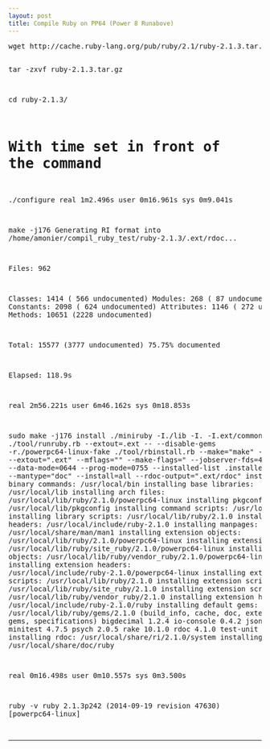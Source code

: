 ```yaml
---
layout: post
title: Compile Ruby on PP64 (Power 8 Runabove)
---
```

<div class="highlight"><pre>
wget http://cache.ruby-lang.org/pub/ruby/2.1/ruby-2.1.3.tar.gz

tar -zxvf ruby-2.1.3.tar.gz

cd ruby-2.1.3/

# With time set in front of the command
./configure
real	1m2.496s
user	0m16.961s
sys	0m9.041s

make -j176
Generating RI format into /home/amonier/compil_ruby_test/ruby-2.1.3/.ext/rdoc...

  Files:        962

  Classes:     1414 ( 566 undocumented)
  Modules:      268 (  87 undocumented)
  Constants:   2098 ( 624 undocumented)
  Attributes:  1146 ( 272 undocumented)
  Methods:    10651 (2228 undocumented)

  Total:      15577 (3777 undocumented)
   75.75% documented

  Elapsed: 118.9s


real	2m56.221s
user	6m46.162s
sys	0m18.853s

sudo make -j176 install
./miniruby -I./lib -I. -I.ext/common  ./tool/runruby.rb --extout=.ext  -- --disable-gems -r./powerpc64-linux-fake ./tool/rbinstall.rb --make="make" --dest-dir="" --extout=".ext" --mflags="" --make-flags=" --jobserver-fds=4,5 -j" --data-mode=0644 --prog-mode=0755 --installed-list .installed.list --mantype="doc" --install=all --rdoc-output=".ext/rdoc"
installing binary commands:   /usr/local/bin
installing base libraries:    /usr/local/lib
installing arch files:        /usr/local/lib/ruby/2.1.0/powerpc64-linux
installing pkgconfig data:    /usr/local/lib/pkgconfig
installing command scripts:   /usr/local/bin
installing library scripts:   /usr/local/lib/ruby/2.1.0
installing common headers:    /usr/local/include/ruby-2.1.0
installing manpages:          /usr/local/share/man/man1
installing extension objects: /usr/local/lib/ruby/2.1.0/powerpc64-linux
installing extension objects: /usr/local/lib/ruby/site_ruby/2.1.0/powerpc64-linux
installing extension objects: /usr/local/lib/ruby/vendor_ruby/2.1.0/powerpc64-linux
installing extension headers: /usr/local/include/ruby-2.1.0/powerpc64-linux
installing extension scripts: /usr/local/lib/ruby/2.1.0
installing extension scripts: /usr/local/lib/ruby/site_ruby/2.1.0
installing extension scripts: /usr/local/lib/ruby/vendor_ruby/2.1.0
installing extension headers: /usr/local/include/ruby-2.1.0/ruby
installing default gems:      /usr/local/lib/ruby/gems/2.1.0 (build_info, cache, doc, extensions, gems, specifications)
                              bigdecimal 1.2.4
                              io-console 0.4.2
                              json 1.8.1
                              minitest 4.7.5
                              psych 2.0.5
                              rake 10.1.0
                              rdoc 4.1.0
                              test-unit 2.1.3.0
installing rdoc:              /usr/local/share/ri/2.1.0/system
installing capi-docs:         /usr/local/share/doc/ruby

real	0m16.498s
user	0m10.557s
sys	0m3.500s


ruby -v
ruby 2.1.3p242 (2014-09-19 revision 47630) [powerpc64-linux]


</div></pre>

---
